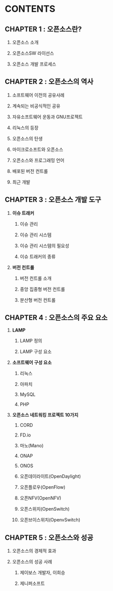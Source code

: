 # CONTENTS

## CHAPTER 1 : 오픈소스란?

1. 오픈소스 소개

2. 오픈소스SW 라이선스

3. 오픈소스 개발 프로세스

## CHAPTER 2 : 오픈소스의 역사

1. 소프트웨어 이전의 공유사례

2. 계속되는 비공식적인 공유

3. 자유소프트웨어 운동과 GNU프로젝트

4. 리눅스의 등장

5. 오픈소스의 탄생

6. 마이크로소프트와 오픈소스

7. 오픈소스와 프로그래밍 언어

8. 배포된 버전 컨트롤

9. 최근 개발

## CHAPTER 3 : 오픈소스 개발 도구

1. **이슈 트래커**

   1. 이슈 관리

   2. 이슈 관리 시스템

   3. 이슈 관리 시스템의 필요성

   4. 이슈 트래커의 종류

2. **버전 컨트롤**

   1. 버전 컨트롤 소개

   2. 중앙 집중형 버전 컨트롤

   3. 분산형 버전 컨트롤

## CHAPTER 4 : 오픈소스의 주요 요소

1. **LAMP**

   1. LAMP 정의

   2. LAMP 구성 요소​

2. **소프트웨어 구성 요소**

   1. 리눅스

   2. 아파치

   3. MySQL

   4. PHP

3. **오픈소스 네트워킹 프로젝트 10가지**

   1. CORD

   2. FD.io

   3. 마노\(Mano\)

   4. ONAP

   5. ONOS

   6. 오픈데이라이트\(OpenDaylight\)

   7. 오픈플로우\(OpenFlow\)

   8. 오픈NFV\(OpenNFV\)

   9. 오픈스위치\(OpenSwitch\)

   10. 오픈브이스위치\(OpenvSwitch\)

## CHAPTER 5 : 오픈소스와 성공

1. 오픈소스의 경제적 효과

2. 오픈소스의 성공 사례

   1. 제이보스 개발자, 이희승

   2. 제니퍼소프트



